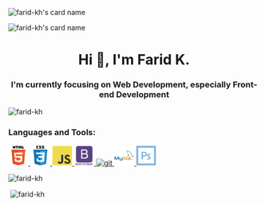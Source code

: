 ![farid-kh's card name](https://cardivo.vercel.app/api?name=Farid%20Khatibul%20Umam&description=Front%20End%20Developer%20wannabe&image=https://avatars.githubusercontent.com/u/53039229?v=4&backgroundColor=%1f1135&github=farid-kh&linkedin=Farid%20Khatibul%20Umam&pattern=topography&colorPattern=%9c92ac&fontColor=%F4EFFC&iconColor=%f9f5ff&opacity=0.3)

![farid-kh's card name](https://cardivo.vercel.app/api?name=Farid%20Khatibul%20Umam&description=Front%20End%20Web%20Developer%20wannabe&image=https://avatars.githubusercontent.com/u/53039229?v=4&backgroundColor=%23ecf0f1&github=farid-kh&linkedin=Farid%20Khatibul%20Umam&pattern=topography&colorPattern=%23eaeaea)

<h1 align="center">Hi 👋, I'm Farid K.</h1>
<h3 align="center">I'm currently focusing on Web Development, especially Front-end Development</h3>

<p align="left"> <img src="https://komarev.com/ghpvc/?username=farid-kh&label=Profile%20views&color=0e75b6&style=flat" alt="farid-kh" /> </p>

<h3 align="left">Languages and Tools:</h3>
<p align="left">
<a href="https://www.w3.org/html/" target="_blank"> <img src="https://raw.githubusercontent.com/devicons/devicon/master/icons/html5/html5-original-wordmark.svg" alt="html5" width="40" height="40"/> </a> 
<a href="https://www.w3schools.com/css/" target="_blank"> <img src="https://raw.githubusercontent.com/devicons/devicon/master/icons/css3/css3-original-wordmark.svg" alt="css3" width="40" height="40"/> </a> 
<a href="https://developer.mozilla.org/en-US/docs/Web/JavaScript" target="_blank"> <img src="https://raw.githubusercontent.com/devicons/devicon/master/icons/javascript/javascript-original.svg" alt="javascript" width="40" height="40"/> </a>
<a href="https://getbootstrap.com" target="_blank"> <img src="https://raw.githubusercontent.com/devicons/devicon/master/icons/bootstrap/bootstrap-plain-wordmark.svg" alt="bootstrap" width="40" height="40"/> </a> 
<a href="https://git-scm.com/" target="_blank"> <img src="https://www.vectorlogo.zone/logos/git-scm/git-scm-icon.svg" alt="git" width="40" height="40"/> </a> 
<a href="https://www.mysql.com/" target="_blank"> <img src="https://raw.githubusercontent.com/devicons/devicon/master/icons/mysql/mysql-original-wordmark.svg" alt="mysql" width="40" height="40"/> </a> 
<a href="https://www.photoshop.com/en" target="_blank"> <img src="https://raw.githubusercontent.com/devicons/devicon/master/icons/photoshop/photoshop-line.svg" alt="photoshop" width="40" height="40"/> </a> </p>

<p><img align="left" src="https://github-readme-stats.vercel.app/api/top-langs?username=farid-kh&show_icons=true&locale=en&layout=compact" alt="farid-kh" /></p>
<br/>
<p>&nbsp;<img align="center" src="https://github-readme-stats.vercel.app/api?username=farid-kh&show_icons=true&locale=en" alt="farid-kh" /></p>

<!---
farid-kh/farid-kh is a ✨ special ✨ repository because its `README.md` (this file) appears on your GitHub profile.
You can click the Preview link to take a look at your changes.
--->

